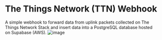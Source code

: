 # The Things Network (TTN) Webhook
A simple webhook to forward data from uplink packets collected on The Things Network Stack and insert data into a PostgreSQL database hosted on Supabase (AWS).
![image](https://github.com/jonathan-rogers-dev/ttn-webhook/assets/39242954/39eefbc6-a807-4f33-91fb-81c114ecc52c)
